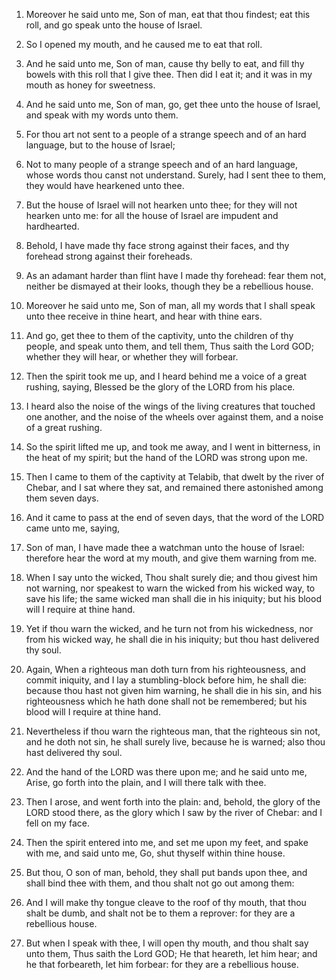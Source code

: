 1. Moreover he said unto me, Son of man, eat that thou findest; eat
this roll, and go speak unto the house of Israel.

2. So I opened my mouth, and he caused me to eat that roll.

3. And he said unto me, Son of man, cause thy belly to eat, and fill
thy bowels with this roll that I give thee. Then did I eat it; and it
was in my mouth as honey for sweetness.

4. And he said unto me, Son of man, go, get thee unto the house of
Israel, and speak with my words unto them.

5. For thou art not sent to a people of a strange speech and of an
hard language, but to the house of Israel;

6. Not to many people of a
strange speech and of an hard language, whose words thou canst not
understand. Surely, had I sent thee to them, they would have hearkened
unto thee.

7. But the house of Israel will not hearken unto thee; for they will
not hearken unto me: for all the house of Israel are impudent and
hardhearted.

8. Behold, I have made thy face strong against their faces, and thy
forehead strong against their foreheads.

9. As an adamant harder than flint have I made thy forehead: fear
them not, neither be dismayed at their looks, though they be a
rebellious house.

10. Moreover he said unto me, Son of man, all my words that I shall
speak unto thee receive in thine heart, and hear with thine ears.

11. And go, get thee to them of the captivity, unto the children of
thy people, and speak unto them, and tell them, Thus saith the Lord
GOD; whether they will hear, or whether they will forbear.

12. Then the spirit took me up, and I heard behind me a voice of a
great rushing, saying, Blessed be the glory of the LORD from his
place.

13. I heard also the noise of the wings of the living creatures that
touched one another, and the noise of the wheels over against them,
and a noise of a great rushing.

14. So the spirit lifted me up, and took me away, and I went in
bitterness, in the heat of my spirit; but the hand of the LORD was
strong upon me.

15. Then I came to them of the captivity at Telabib, that dwelt by
the river of Chebar, and I sat where they sat, and remained there
astonished among them seven days.

16. And it came to pass at the end of seven days, that the word of
the LORD came unto me, saying,

17. Son of man, I have made thee a
watchman unto the house of Israel: therefore hear the word at my
mouth, and give them warning from me.

18. When I say unto the wicked, Thou shalt surely die; and thou
givest him not warning, nor speakest to warn the wicked from his
wicked way, to save his life; the same wicked man shall die in his
iniquity; but his blood will I require at thine hand.

19. Yet if thou warn the wicked, and he turn not from his wickedness,
nor from his wicked way, he shall die in his iniquity; but thou hast
delivered thy soul.

20. Again, When a righteous man doth turn from his righteousness, and
commit iniquity, and I lay a stumbling-block before him, he shall die:
because thou hast not given him warning, he shall die in his sin, and
his righteousness which he hath done shall not be remembered; but his
blood will I require at thine hand.

21. Nevertheless if thou warn the righteous man, that the righteous
sin not, and he doth not sin, he shall surely live, because he is
warned; also thou hast delivered thy soul.

22. And the hand of the LORD was there upon me; and he said unto me,
Arise, go forth into the plain, and I will there talk with thee.

23. Then I arose, and went forth into the plain: and, behold, the
glory of the LORD stood there, as the glory which I saw by the river
of Chebar: and I fell on my face.

24. Then the spirit entered into me, and set me upon my feet, and
spake with me, and said unto me, Go, shut thyself within thine house.

25. But thou, O son of man, behold, they shall put bands upon thee,
and shall bind thee with them, and thou shalt not go out among them:

26. And I will make thy tongue cleave to the roof of thy mouth, that
thou shalt be dumb, and shalt not be to them a reprover: for they are
a rebellious house.

27. But when I speak with thee, I will open thy mouth, and thou shalt
say unto them, Thus saith the Lord GOD; He that heareth, let him hear;
and he that forbeareth, let him forbear: for they are a rebellious
house.
